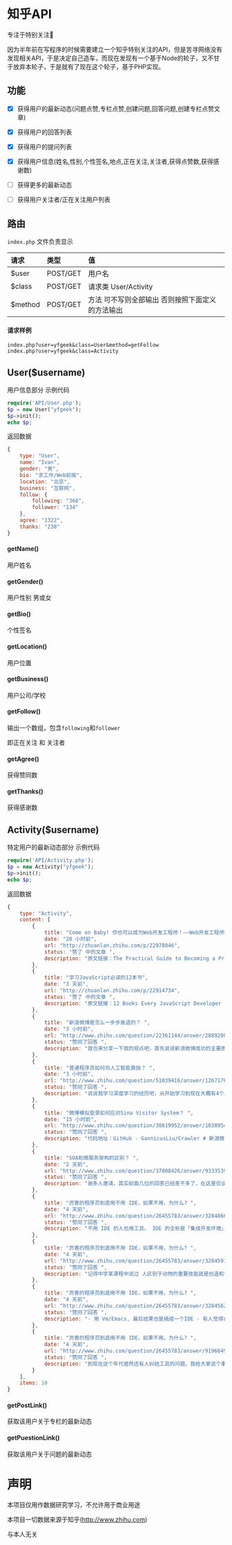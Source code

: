 # 知乎API

专注于特别关注:love_letter:

因为半年前在写程序的时候需要建立一个知乎特别关注的API，但是苦寻网络没有发现相关API，于是决定自己造车，而现在发现有一个基于Node的轮子，又不甘于放弃本轮子，于是就有了现在这个轮子，基于PHP实现。

## 功能
- [x] 获得用户的最新动态(问题点赞,专栏点赞,创建问题,回答问题,创建专栏点赞文章)
- [x] 获得用户的回答列表
- [x] 获得用户的提问列表
- [x] 获得用户信息(姓名,性别,个性签名,地点,正在关注,关注者,获得点赞数,获得感谢数)
- [ ] 获得更多的最新动态
- [ ] 获得用户关注者/正在关注用户列表


## 路由

`index.php` 文件负责显示

| 请求           | 类型           | 值  |
|:------------- |:-------------|:--------|
| $user         | POST/GET | 用户名 |
| $class      | POST/GET      |   请求类  User/Activity |
| $method | POST/GET  |方法 可不写则全部输出 否则按照下面定义的方法输出|

#### 请求样例
```
index.php?user=yfgeek&class=User&method=getFollow
index.php?user=yfgeek&class=Activity
```
## User($username)
用户信息部分
示例代码

```php
require('API/User.php');
$p = new User("yfgeek");
$p->init();
echo $p;
```
返回数据
```javascript
{
    type: "User",
    name: "Ivan",
    gender: "男",
    bio: "求工作/Web前端",
    location: "北京",
    business: "互联网",
    follow: {
        following: "368",
        follower: "134"
    },
    agree: "1322",
    thanks: "238"
}
```
#### getName()

用户姓名

#### getGender()

用户性别 男或女

#### getBio()

个性签名

#### getLocation()

用户位置

#### getBusiness()

用户公司/学校

#### getFollow()

输出一个数组，包含`following`和`follower`

即正在关注 和 关注者

#### getAgree()

获得赞同数

#### getThanks()

获得感谢数

## Activity($username)
特定用户的最新动态部分
示例代码

```php
require('API/Activity.php');
$p = new Activity("yfgeek");
$p->init();
echo $p;
```
返回数据
```javascript
{
    type: "Activity", 
    content: [
        {
            title: "Come on Baby! 你也可以成为Web开发工程师！——Web开发工程师完全成长指南", 
            date: "20 小时前", 
            url: "http://zhuanlan.zhihu.com/p/22978846", 
            status: "赞了 中的文章 ", 
            description: "原文链接：The Practical Guide to Becoming a Professional Web Developer作者：Bill Sourour转载请提前沟通并注明出处！这篇文章是教你如何成为一名专业Web开发工程师的养成指南。我从事Web开发的相关工作已经有20个年头了。在工作中我也很乐于帮助其他开… "
        }, 
        {
            title: "学习JavaScript必读的12本书", 
            date: "3 天前", 
            url: "http://zhuanlan.zhihu.com/p/22914734", 
            status: "赞了 中的文章 ", 
            description: "原文链接：12 Books Every JavaScript Developer Should Read作者：Eric Elliott我巨喜欢读有关JavaScript的书。在学习JS的很长一段时间里，我读了特别多市面上广受欢迎的JavaScript书籍。最近我不再读一些写给菜鸟的书了，但我仍然会翻阅许多写给初阶JS开… "
        }, 
        {
            title: "新浪微博是怎么一步步衰退的？ ", 
            date: "3 小时前", 
            url: "http://www.zhihu.com/question/22361144/answer/28892085", 
            status: "赞同了回答 ", 
            description: "我也来分享一下我的观点吧，首先说说新浪微博成功的主要原因： 1.微博相对开放的舆论环境占领了用户宣泄诉求的市场空白。众所周知的原因，我国网民的这部分需求是被压抑住的，而微博打开了这个口子，形成了井喷。为什么是新浪？因为良好的政府关系，以及多… "
        }, 
        {
            title: "普通程序员如何向人工智能靠拢？ ", 
            date: "3 小时前", 
            url: "http://www.zhihu.com/question/51039416/answer/126717678", 
            status: "赞同了回答 ", 
            description: "说说我学习深度学习的经历吧，从开始学习到现在大概有4个月，只能算新手，刚好可以回答新手问题。 先说编程：自认会用C++， 熟悉Python 英语水平：中等，能很快读懂英文科学文献 最开始对人工智能／深度学习感兴趣是因为想用它试一试自然语言生成，后来想到… "
        }, 
        {
            title: "微博模拟登录如何应对Sina Visitor System？ ", 
            date: "15 小时前", 
            url: "http://www.zhihu.com/question/30619952/answer/103895434", 
            status: "赞同了回答 ", 
            description: "代码地址：GitHub - GannicusLiu/Crawler # 新浪微博模拟登录 ### 登录地址 http://weibo.com/login.php 把该页面的cookie取下来，后面登录发请求的时候需要用到 ### 获取前置登录所需参数 #### 请求地址 http://login.sina.com.cn/sso/prelogin.php?… "
        }, 
        {
            title: "SOA和微服务架构的区别？ ", 
            date: "2 天前", 
            url: "http://www.zhihu.com/question/37808426/answer/93335393", 
            status: "赞同了回答 ", 
            description: "谢多人邀请，其实前面几位的回答已经差不多了，在这里仅谈下自己的简单总结。 微服务架构强调的第一个重点就是业务系统需要彻底的组件化和服务化，原有的单个业务系统会拆分为多个可以独立开发，设计，运行和运维的小应用。这些小应用之间通过服务完成交互… "
        }, 
        {
            title: "厉害的程序员到底用不用 IDE，如果不用，为什么? ", 
            date: "4 天前", 
            url: "http://www.zhihu.com/question/26455783/answer/32848669", 
            status: "赞同了回答 ", 
            description: "不用 IDE 的人也用工具。 IDE 的全称是「集成开发环境」，与「非集成开发环境」相对应。IDE 与其他工具的关键区别在于「集成」，程序员肯定是需要工具的， IDE 把各种工具集成在一起。而非 IDE 的各种工具需要你自己搭配。 这就好像说，你是买一个成品工具… "
        }, 
        {
            title: "厉害的程序员到底用不用 IDE，如果不用，为什么? ", 
            date: "4 天前", 
            url: "http://www.zhihu.com/question/26455783/answer/32845913", 
            status: "赞同了回答 ", 
            description: "记得中学某课程中说过 人区别于动物的重要技能就是创造和使用工具。 与诸君共勉。 "
        }, 
        {
            title: "厉害的程序员到底用不用 IDE，如果不用，为什么? ", 
            date: "4 天前", 
            url: "http://www.zhihu.com/question/26455783/answer/32845625", 
            status: "赞同了回答 ", 
            description: "- 用 Vm/Emacs, 最后结果也是搞成一个IDE - 有人觉得自己做这件事的能力比 Jetbrains/M$/Apple 的专业人士加起来还强 (并不是说没有, 极少 - 写一堆 Bug 满满的插件来实现连 Eclipse 这钟 IDE 在十年前都已经做好的功能, 噢, 有的人连插件都不会写, 是用别… "
        }, 
        {
            title: "厉害的程序员到底用不用 IDE，如果不用，为什么? ", 
            date: "4 天前", 
            url: "http://www.zhihu.com/question/26455783/answer/91966498", 
            status: "赞同了回答 ", 
            description: "到现在这个年代居然还有人纠结工具的问题。我给大家说个事儿。 我爸爸今年55岁，在一个教赛艇的体育学校工作。他们运动员需要用一种专业的拉力器来训练运动员，这个机器可以模拟水上环境，并且测试运动员的输出功率。这样就需要这个机器上有一个传感器能够… "
        }
    ], 
    items: 10
}
```
#### getPostLink()
获取该用户关于专栏的最新动态
#### getPuestionLink()
获取该用户关于问题的最新动态

# 声明

本项目仅用作数据研究学习，不允许用于商业用途

本项目一切数据来源于知乎(http://www.zhihu.com) 

与本人无关
